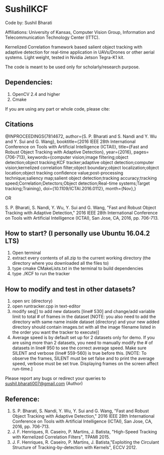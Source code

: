 # SushilKCF

Code by: Sushil Bharati

Affiliations: University of Kansas, Computer Vision Group, Information and Telecommunication Technology Center (ITTC). 

Kernelized Correlation framework based salient object tracking with adaptive detection for real-time application in UAVs/Drones or other aerial systems. Light weight, tested in Nvidia Jetson Tegra-K1 kit.

The code is meant to be used only for scholarly/research purpose.

## Dependencies:
1. OpenCV 2.4 and higher
2. Cmake

If you are using any part or whole code, please cite:
## Citations

@INPROCEEDINGS{7814672,
author={S. P. Bharati and S. Nandi and Y. Wu and Y. Sui and G. Wang},
booktitle={2016 IEEE 28th International Conference on Tools with Artificial Intelligence (ICTAI)},
title={Fast and Robust Object Tracking with Adaptive Detection},
year={2016},
pages={706-713},
keywords={computer vision;image filtering;object detection;object tracking;KCF tracker;adaptive object detection;computer vision;kernelized correlation filter;object boundary;object localization;object location;object tracking confidence value;post-processing technique;saliency map;salient object detection;tracking accuracy;tracking speed;Correlation;Detectors;Object detection;Real-time systems;Target tracking;Training},
doi={10.1109/ICTAI.2016.0112},
month={Nov},}

OR

S. P. Bharati, S. Nandi, Y. Wu, Y. Sui and G. Wang, "Fast and Robust Object Tracking with Adaptive Detection," 2016 IEEE 28th International Conference on Tools with Artificial Intelligence (ICTAI), San Jose, CA, 2016, pp. 706-713.


## How to start? (I personally use Ubuntu 16.04.2 LTS)
1. Open terminal
2. extract every contents of all.zip to the current working directory (the directory where you downloaded all the files to)
3. type cmake CMakeLists.txt in the terminal to build dependencies
4. type ./KCF to run the tracker

## How to modify and test in other datasets?
1. open src (directory) 
2. open runtracker.cpp in text-editor
3. modify seq[] to add new datasets [line# 530] and change/add variable limit to total # of frames in the dataset [NOTE: you also need to add the directory with same name inside dataset (directory) and your new added directory should contain images.txt with all the image filename listed in the order you want the tracker to execute)]
4. Average speed is by default set up for 2 datasets only for demo. If you are using more than 2 datasets, you need to manually modify the # of datasets in line# 950 to see the correct average speed. Make sure SILENT and verbose (line# 559-560) is true before this. [NOTE: To observe the frames, SILENT must be set false and to print the average speed, verbose must be set true. Displaying frames on the screen affect run-time.]

Please report any bugs or redirect your queries to sushil.bharati007@gmail.com (Author)

## Reference:
1. S. P. Bharati, S. Nandi, Y. Wu, Y. Sui and G. Wang, "Fast and Robust Object Tracking with Adaptive Detection," 2016 IEEE 28th International Conference on Tools with Artificial Intelligence (ICTAI), San Jose, CA, 2016, pp. 706-713.
2. J. F. Henriques, R. Caseiro, P. Martins, J. Batista, "High-Speed Tracking with Kernelized Correlation Filters", TPAMI 2015.
3. J. F. Henriques, R. Caseiro, P. Martins, J. Batista,"Exploiting the Circulant Structure of Tracking-by-detection with Kernels", ECCV 2012.
